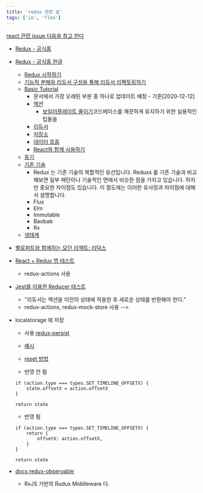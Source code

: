 ```yaml
---
title: 'redux 관련 글'
tags: ['ie', 'flex']
---
```


[react 관련 issue 다음을 참고 한다](/react-issue)

-   [Redux - 공식홈](https://redux.js.org/)
-   [Redux - 공식홈 한글](https://ko.redux.js.org/)
    -   [Redux 시작하기](https://ko.redux.js.org/introduction/getting-started/)
    -   [기능적 분해와 리듀서 구성을 통해 리듀서 리팩토링하기](https://ko.redux.js.org/recipes/structuring-reducers/refactoring-reducer-example/)
    -   [Basic Tutorial](https://ko.redux.js.org/basics/basic-tutorial)
        -   문서에서 가장 오래된 부분 중 하나로 업데이트 예정 - 기준[2020-12-12]
        -   [액션](https://ko.redux.js.org/basics/actions)
            -   [보일러플레이트 줄이기](https://ko.redux.js.org/recipes/reducing-boilerplate/)코드베이스를 깨끗하게 유지하기 위한 실용적인 팁들을
        -   [리듀서](https://ko.redux.js.org/basics/reducers)
        -   [저장소](https://ko.redux.js.org/basics/store)
        -   [데이터 흐흠](https://ko.redux.js.org/basics/data-flow)
        -   [React와 함께 사용하기](https://ko.redux.js.org/basics/usage-with-react)
    -   [동기](https://ko.redux.js.org/understanding/thinking-in-redux/motivation)
    -   [기존 기술](https://ko.redux.js.org/understanding/history-and-design/prior-art)
        -   Redux 는 기존 기술의 복합적인 유산입니다. Reduxs 를 기존 기술과 비교해보면 일부 패턴이나 기술적인 면에서 비슷한 점을 가지고 있습니다. 하지만 중요한 차이점도 있습니다. 이 절도에는 이러한 유사정과 차이점에 대해서 설명합니다.
        -   Flux
        -   Elm
        -   Immutable
        -   Baobab
        -   Rx
    -   [생태계](https://ko.redux.js.org/introduction/ecosystem)
-   [벨로퍼트와 함께하는 모던 리액트: 리덕스](https://react.vlpt.us/redux)

-   [React + Redux 앱 테스트](https://velopert.com/3591)
    -   redux-actions 사용
-   [Jest를 이용한 Reducer 테스트](https://pewww.tistory.com/24)

    -   "리듀서는 액션을 이전의 상태에 적용한 후 새로운 상태를 반환해야 한다."
    -   redux-actions, redux-mock-store 사용 -->

-   localstorage 에 저장

    -   사용 [redux-persist](https://github.com/rt2zz/redux-persist)
    -   [예시](https://velog.io/@_jouz_ryul/LocalStorage-SessiongStorage-%EA%B7%B8%EB%A6%AC%EA%B3%A0-Redux-Persist)
    -   [reset 방법](https://github.com/rt2zz/redux-persist/issues/1015)

    -   반영 안 됨

    ```
    if (action.type === types.SET_TIMELINE_OFFSETX) {
        state.offsetX = action.offsetX
    }

    return state
    ```

    -   반영 됨

    ```
    if (action.type === types.SET_TIMELINE_OFFSETX) {
        return {
            offsetX: action.offsetX,
        }
    }

    return state
    ```

-   [docs redux-observable](https://redux-observable.js.org/)
    -   RxJS 기반의 Rudux Middleware 다.
